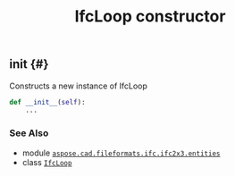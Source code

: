﻿---
title: IfcLoop constructor
second_title: Aspose.CAD for Python via .NET API References
description: 
type: docs
weight: 10
url: /python-net/aspose.cad.fileformats.ifc.ifc2x3.entities/ifcloop/__init__/
is_root: false
---

## __init__ {#}

Constructs a new instance of IfcLoop



```python
def __init__(self):
    ...
```





### See Also
* module [`aspose.cad.fileformats.ifc.ifc2x3.entities`](../../)
* class [`IfcLoop`](/cad/python-net/aspose.cad.fileformats.ifc.ifc2x3.entities/ifcloop)
